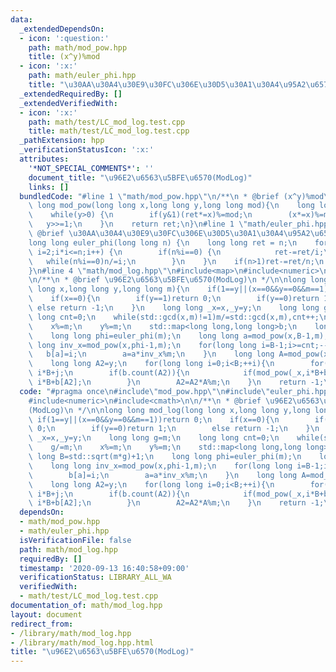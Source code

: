 ```yaml
---
data:
  _extendedDependsOn:
  - icon: ':question:'
    path: math/mod_pow.hpp
    title: (x^y)%mod
  - icon: ':x:'
    path: math/euler_phi.hpp
    title: "\u30AA\u30A4\u30E9\u30FC\u306E\u30D5\u30A1\u30A4\u95A2\u6570"
  _extendedRequiredBy: []
  _extendedVerifiedWith:
  - icon: ':x:'
    path: math/test/LC_mod_log.test.cpp
    title: math/test/LC_mod_log.test.cpp
  _pathExtension: hpp
  _verificationStatusIcon: ':x:'
  attributes:
    '*NOT_SPECIAL_COMMENTS*': ''
    document_title: "\u96E2\u6563\u5BFE\u6570(ModLog)"
    links: []
  bundledCode: "#line 1 \"math/mod_pow.hpp\"\n/**\n * @brief (x^y)%mod\n */\n\nlong\
    \ long mod_pow(long long x,long long y,long long mod){\n    long long ret=1;\n\
    \    while(y>0) {\n        if(y&1)(ret*=x)%=mod;\n        (x*=x)%=mod;\n     \
    \   y>>=1;\n    }\n    return ret;\n}\n#line 1 \"math/euler_phi.hpp\"\n/**\n *\
    \ @brief \u30AA\u30A4\u30E9\u30FC\u306E\u30D5\u30A1\u30A4\u95A2\u6570\n */\n\n\
    long long euler_phi(long long n) {\n    long long ret = n;\n    for(long long\
    \ i=2;i*i<=n;i++) {\n        if(n%i==0) {\n            ret-=ret/i;\n         \
    \   while(n%i==0)n/=i;\n        }\n    }\n    if(n>1)ret-=ret/n;\n    return ret;\n\
    }\n#line 4 \"math/mod_log.hpp\"\n#include<map>\n#include<numeric>\n#include<cmath>\n\
    \n/**\n * @brief \u96E2\u6563\u5BFE\u6570(ModLog)\n */\n\nlong long mod_log(long\
    \ long x,long long y,long long m){\n    if(1==y||(x==0&&y==0&&m==1))return 0;\n\
    \    if(x==0){\n        if(y==1)return 0;\n        if(y==0)return 1;\n       \
    \ else return -1;\n    }\n    long long _x=x,_y=y;\n    long long g=m;\n    long\
    \ long cnt=0;\n    while(std::gcd(x,m)!=1)m/=std::gcd(x,m),cnt++;\n    g/=m;\n\
    \    x%=m;\n    y%=m;\n    std::map<long long,long long>b;\n    long long B=std::sqrt(m*g)+1;\n\
    \    long long phi=euler_phi(m);\n    long long a=mod_pow(x,B-1,m);\n    long\
    \ long inv_x=mod_pow(x,phi-1,m);\n    for(long long i=B-1;i>=cnt;--i){\n     \
    \   b[a]=i;\n        a=a*inv_x%m;\n    }\n    long long A=mod_pow(x,B*(phi-1),m);\n\
    \    long long A2=y;\n    for(long long i=0;i<B;++i){\n        for(long long j=0;j<cnt;++j)if(mod_pow(_x,i*B+j,m*g)==_y)return\
    \ i*B+j;\n        if(b.count(A2)){\n            if(mod_pow(_x,i*B+b[A2],m*g)==_y)return\
    \ i*B+b[A2];\n        }\n        A2=A2*A%m;\n    }\n    return -1;\n}\n"
  code: "#pragma once\n#include\"mod_pow.hpp\"\n#include\"euler_phi.hpp\"\n#include<map>\n\
    #include<numeric>\n#include<cmath>\n\n/**\n * @brief \u96E2\u6563\u5BFE\u6570\
    (ModLog)\n */\n\nlong long mod_log(long long x,long long y,long long m){\n   \
    \ if(1==y||(x==0&&y==0&&m==1))return 0;\n    if(x==0){\n        if(y==1)return\
    \ 0;\n        if(y==0)return 1;\n        else return -1;\n    }\n    long long\
    \ _x=x,_y=y;\n    long long g=m;\n    long long cnt=0;\n    while(std::gcd(x,m)!=1)m/=std::gcd(x,m),cnt++;\n\
    \    g/=m;\n    x%=m;\n    y%=m;\n    std::map<long long,long long>b;\n    long\
    \ long B=std::sqrt(m*g)+1;\n    long long phi=euler_phi(m);\n    long long a=mod_pow(x,B-1,m);\n\
    \    long long inv_x=mod_pow(x,phi-1,m);\n    for(long long i=B-1;i>=cnt;--i){\n\
    \        b[a]=i;\n        a=a*inv_x%m;\n    }\n    long long A=mod_pow(x,B*(phi-1),m);\n\
    \    long long A2=y;\n    for(long long i=0;i<B;++i){\n        for(long long j=0;j<cnt;++j)if(mod_pow(_x,i*B+j,m*g)==_y)return\
    \ i*B+j;\n        if(b.count(A2)){\n            if(mod_pow(_x,i*B+b[A2],m*g)==_y)return\
    \ i*B+b[A2];\n        }\n        A2=A2*A%m;\n    }\n    return -1;\n}"
  dependsOn:
  - math/mod_pow.hpp
  - math/euler_phi.hpp
  isVerificationFile: false
  path: math/mod_log.hpp
  requiredBy: []
  timestamp: '2020-09-13 16:40:58+09:00'
  verificationStatus: LIBRARY_ALL_WA
  verifiedWith:
  - math/test/LC_mod_log.test.cpp
documentation_of: math/mod_log.hpp
layout: document
redirect_from:
- /library/math/mod_log.hpp
- /library/math/mod_log.hpp.html
title: "\u96E2\u6563\u5BFE\u6570(ModLog)"
---
```

